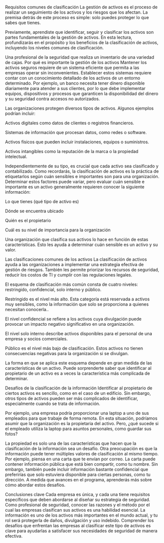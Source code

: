 Requisitos comunes de clasificación
La gestión de activos es el proceso de realizar un seguimiento de los activos y los riesgos que los afectan. La premisa detrás de este proceso es simple: solo puedes proteger lo que sabes que tienes.

Previamente, aprendiste que identificar, seguir y clasificar los activos son partes fundamentales de la gestión de activos. En esta lectura, profundizarás en el propósito y los beneficios de la clasificación de activos, incluyendo los niveles comunes de clasificación.

Una profesional de la seguridad que realiza un inventario de una variedad de cajas.
Por qué es importante la gestión de los activos
Mantener los activos seguros requiere de un sistema eficiente que permita a las empresas operar sin inconvenientes. Establecer estos sistemas requiere contar con un conocimiento detallado de los activos de un entorno determinado. Por ejemplo, un banco necesita tener dinero disponible diariamente para atender a sus clientes, por lo que debe implementar equipos, dispositivos y procesos que garanticen la disponibilidad del dinero y su seguridad contra accesos no autorizados.

Las organizaciones protegen diversos tipos de activos. Algunos ejemplos podrían incluir:

Activos digitales como datos de clientes o registros financieros.

Sistemas de información que procesan datos, como redes o software.

Activos físicos que pueden incluir instalaciones, equipos o suministros.

Activos intangibles como la reputación de la marca o la propiedad intelectual.

Independientemente de su tipo, es crucial que cada activo sea clasificado y contabilizado. Como recordarás, la clasificación de activos es la práctica de etiquetarlos según cuán sensibles e importantes son para una organización. Determinar estos factores puede variar, pero evaluar cuán sensible e importante es un activo generalmente requieren conocer la siguiente información:

Lo que tienes (qué tipo de activo es)

Dónde se encuentra ubicado

Quién es el propietario

Cuál es su nivel de importancia para la organización

Una organización que clasifica sus activos lo hace en función de estas características. Esto les ayuda a determinar cuán sensible es un activo y su valor.

Las clasificaciones comunes de los activos
La clasificación de activos ayuda a las organizaciones a implementar una estrategia efectiva de gestión de riesgos. También les permite priorizar los recursos de seguridad, reducir los costos de TI y cumplir con las regulaciones legales.

El esquema de clasificación más común consta de cuatro niveles: restringido, confidencial, solo interno y público.

Restringido es el nivel más alto. Esta categoría está reservada a activos muy sensibles, como la información que solo se proporciona a quienes necesitan conocerla..

El nivel confidencial se refiere a los activos cuya divulgación puede provocar un impacto negativo significativo en una organización.

El nivel solo interno describe activos disponibles para el personal de una empresa y socios comerciales.

Público es el nivel más bajo de clasificación. Estos activos no tienen consecuencias negativas para la organización si se divulgan.

La forma en que se aplica este esquema depende en gran medida de las características de un activo. Puede sorprenderte saber que identificar al propietario de un activo es a veces la característica más complicada de determinar.

Desafíos de la clasificación de la información
Identificar al propietario de ciertos activos es sencillo, como en el caso de un edificio. Sin embargo, otros tipos de activos pueden ser más complicados de identificar, especialmente cuando se trata de información.

Por ejemplo, una empresa podría proporcionar una laptop a uno de sus empleados para que trabaje de forma remota. En esta situación, podríamos asumir que la organización es la propietaria del activo. Pero, ¿qué sucede si el empleado utiliza la laptop para asuntos personales, como guardar sus fotos?

La propiedad es solo una de las características que hacen que la clasificación de la información sea un desafío. Otra preocupación es que la información puede tener múltiples valores de clasificación al mismo tiempo. Por ejemplo, piensa en una carta que te envían por correo. La carta puede contener información pública que está bien compartir, como tu nombre. Sin embargo, también puede incluir información bastante confidencial que preferirías que solo estuviera disponible para ciertas personas, como tu dirección. A medida que avances en el programa, aprenderás más sobre cómo abordar estos desafíos.

Conclusiones clave
Cada empresa es única, y cada una tiene requisitos específicos que deben abordarse al diseñar su estrategia de seguridad. Como profesional de seguridad, conocer las razones y el método por el cual las empresas clasifican sus activos es una habilidad esencial. La información es uno de los activos más importantes en el mundo actual, y tu rol será protegerla de daños, divulgación y uso indebido. Comprender los desafíos que  enfrentan las empresas al clasificar este tipo de activos es clave para ayudarlas a satisfacer sus necesidades de seguridad de manera efectiva.